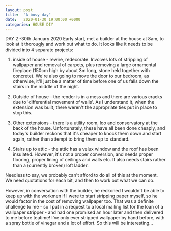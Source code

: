 ```yaml
---
layout: post
title:  "A busy day"
date:   2020-01-30 19:00:00 +0000
categories: HOUSE DIY
---
```


DAY 2 -30th January 2020
Early start, met a builder at the house at 8am, to look at it thorougly and work out what to do. It looks like it needs to be divided
into 4 separate projects: 

1. inside of house - rewire, redecorate. Involves lots of stripping of wallpaper and removal of carpets, plus removing a large ornamental
fireplace (150cm high by about 3m long, stone held together with concrete). We're also going to move the door to our bedroom, as otherwise,
it'll just be a matter of time before one of us falls down the stairs in the middle of the night.

2. Outside of house - the render is in a mess and there are various cracks due to 'differential movement of walls'. As I understand it,
when the extension was built, there weren't the appropriate ties put in place to stop this.

3. Other extensions - there is a utility room, loo and conservatory at the back of the house. Unfortunately, these have all been 
done cheaply, and today's builder reckons that it's cheaper to knock them down and start again, rather than attempt to bring them
up to standard.

4. Stairs up to attic - the attic has a velux window and the roof has been insulated. However, it's not a proper conversion, and needs 
proper flooring, proper lining of ceilings and walls etc. It also needs stairs rather than a (currently broken) loft ladder.

Needless to say, we probably can't afford to do all of this at the moment. We need quotations for each bit, and then to work out what we can do. 

However, in conversation with the builder, he reckoned I wouldn't be able to keep up with the workmen if I were to start stripping
paper myself, so he would factor in the cost of removing wallpaper too. That was a definite challenge to me - so I put in a request
to a local mailing list for the loan of a wallpaper stripper - and had one promised an hour later and then delivered to me before teatime!
I've only ever stripped wallpaper by hand before, with a spray bottle of vinegar and a lot of effort. So this will be interesting...
